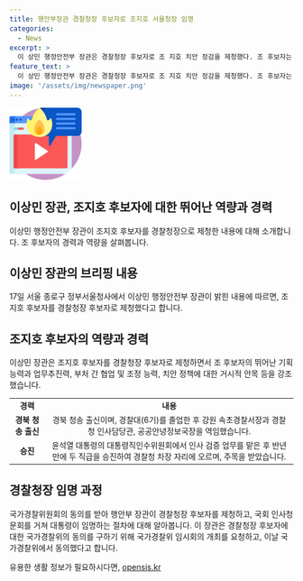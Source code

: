 ```yaml
---
title: 행안부장관 경찰청장 후보자로 조지호 서울청장 임명
categories:
  - News
excerpt: >
  이 상민 행정안전부 장관은 경찰청장 후보자로 조 지호 치안 정감을 제청했다. 조 후보자는 뛰어난 기획 능력과 업무추진력으로 인정받았으며, 국가경찰위의 동의를 받고 대통령이 임명할 예정이다. 조 후보자는 경찰 내부에서는 조직 장악력이 크고 기획능력으로 유명하며, 윤석열 대통령의 대통령직인수위원회에서 인사 검증 업무를 맡은 후 반년 만에 두 직급을 승진해 경찰청 차장 자리에 오르며 주목받았다.
feature_text: >
  이 상민 행정안전부 장관은 경찰청장 후보자로 조 지호 치안 정감을 제청했다. 조 후보자는 뛰어난 기획 능력과 업무추진력으로 인정받았으며, 국가경찰위의 동의를 받고 대통령이 임명할 예정이다. 조 후보자는 경찰 내부에서는 조직 장악력이 크고 기획능력으로 유명하며, 윤석열 대통령의 대통령직인수위원회에서 인사 검증 업무를 맡은 후 반년 만에 두 직급을 승진해 경찰청 차장 자리에 오르며 주목받았다.
image: '/assets/img/newspaper.png'
---
```


<p><img src="/assets/img/news.png" alt="rentncar 속보" /></p>

<h2 data-ke-size="size32">이상민 장관, 조지호 후보자에 대한 뛰어난 역량과 경력</h2>

<p data-ke-size="size16">이상민 행정안전부 장관이 조지호 후보자를 경찰청장으로 제청한 내용에 대해 소개합니다. 조 후보자의 경력과 역량을 살펴봅니다.</p>

<h2 data-ke-size="size26">이상민 장관의 브리핑 내용</h2>

<p data-ke-size="size16">17일 서울 종로구 정부서울청사에서 이상민 행정안전부 장관이 밝힌 내용에 따르면, 조지호 후보자를 경찰청장 후보자로 제청했다고 합니다.</p>

<h2 data-ke-size="size26">조지호 후보자의 역량과 경력</h2>

<p data-ke-size="size16">이상민 장관은 조지호 후보자를 경찰청장 후보자로 제청하면서 조 후보자의 뛰어난 기획 능력과 업무추진력, 부처 간 협업 및 조정 능력, 치안 정책에 대한 거시적 안목 등을 강조했습니다.</p>

<table>
  <tbody>
    <tr>
      <td style="text-align: center; height: 17px;"><b>경력</b></td>
      <td style="text-align: center; height: 17px;"><b>내용</b></td>
    </tr>
    <tr>
      <td style="text-align: center; height: 17px;"><b>경북 청송 출신</b></td>
      <td style="text-align: center; height: 17px;">경북 청송 출신이며, 경찰대(6기)를 졸업한 후 강원 속초경찰서장과 경찰청 인사담당관, 공공안녕정보국장을 역임했습니다.</td>
    </tr>
    <tr>
      <td style="text-align: center; height: 17px;"><b>승진</b></td>
      <td style="text-align: center; height: 17px;">윤석열 대통령의 대통령직인수위원회에서 인사 검증 업무를 맡은 후 반년 만에 두 직급을 승진하여 경찰청 차장 자리에 오르며, 주목을 받았습니다.</td>
    </tr>
  </tbody>
</table>

<h2 data-ke-size="size26">경찰청장 임명 과정</h2>

<p data-ke-size="size16">국가경찰위원회의 동의를 받아 행안부 장관이 경찰청장 후보자를 제청하고, 국회 인사청문회를 거쳐 대통령이 임명하는 절차에 대해 알아봅니다. 이 장관은 경찰청장 후보자에 대한 국가경찰위의 동의를 구하기 위해 국가경찰위 임시회의 개최를 요청하고, 이날 국가경찰위에서 동의했다고 합니다.</p>
유용한 생활 정보가 필요하시다면, <a href="https://opensis.kr" rel="dofollow">opensis.kr</a>


